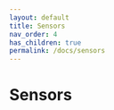 ```yaml
---
layout: default
title: Sensors
nav_order: 4
has_children: true
permalink: /docs/sensors
---
```


# Sensors
